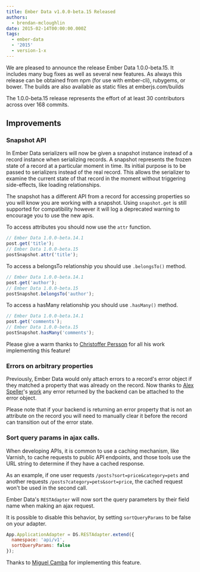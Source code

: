 ```yaml
---
title: Ember Data v1.0.0-beta.15 Released
authors:
  - brendan-mcloughlin
date: 2015-02-14T00:00:00.000Z
tags:
  - ember-data
  - '2015'
  - version-1-x
---
```




We are pleased to announce the release Ember Data 1.0.0-beta.15. It
includes many bug fixes as well as several new features. As always
this release can be obtained from npm (for use with ember-cli),
rubygems, or bower. The builds are also available as static files at
emberjs.com/builds

The 1.0.0-beta.15 release represents the effort of at least 30
contributors across over 168 commits.

## Improvements

### Snapshot API

In Ember Data serializers will now be given a snapshot instance
instead of a record instance when serializing records. A snapshot
represents the frozen state of a record at a particular moment in
time. Its initial purpose is to be passed to serializers instead of
the real record. This allows the serializer to examine the current
state of that record in the moment without triggering side-effects,
like loading relationships.

The snapshot has a different API from a record for accessing
properties so you will know you are working with a snapshot. Using
`snapshot.get` is still supported for compatibility however it will
log a deprecated warning to encourage you to use the new apis.

To access attributes you should now use the `attr` function.

```javascript
// Ember Data 1.0.0-beta.14.1
post.get('title');
// Ember Data 1.0.0-beta.15
postSnapshot.attr('title');
```

To access a belongsTo relationship you should use `.belongsTo()` method.

```javascript
// Ember Data 1.0.0-beta.14.1
post.get('author');
// Ember Data 1.0.0-beta.15
postSnapshot.belongsTo('author');
```

To access a hasMany relationship you should use `.hasMany()` method.

```javascript
// Ember Data 1.0.0-beta.14.1
post.get('comments');
// Ember Data 1.0.0-beta.15
postSnapshot.hasMany('comments');
```


Please give a warm thanks to [Christoffer Persson][wecc] for all his
work implementing this feature!

### Errors on arbitrary properties

Previously, Ember Data would only attach errors to a record's error
object if they matched a property that was already on the record. Now
thanks to [Alex Speller][alexspeller]'s
[work](https://github.com/emberjs/data/pull/1984) any error returned
by the backend can be attached to the error object.

Please note that if your backend is returning an error property that
is not an attribute on the record you will need to manually clear it
before the record can transition out of the error state.

### Sort query params in ajax calls.

When developing APIs, it is common to use a caching mechanism, like
Varnish, to cache requests to public API endpoints, and those tools
use the URL string to determine if they have a cached response.

As an example, if one user requests `/posts?sort=price&category=pets`
and another requests `/posts?category=pets&sort=price`, the cached
request won't be used in the second call.

Ember Data's `RESTAdapter` will now sort the query parameters by their
field name when making an ajax request.

It is possible to disable this behavior, by setting `sortQueryParams`
to be false on your adapter.

```javascript
App.ApplicationAdapter = DS.RESTAdapter.extend({
  namespace: 'api/v1',
  sortQueryParams: false
});
```

Thanks to [Miguel Camba][cibernox] for implementing this feature.

<!-- Links -->
[wecc]: https://github.com/wecc
[alexspeller]: https://github.com/alexspeller
[cibernox]: https://github.com/cibernox
